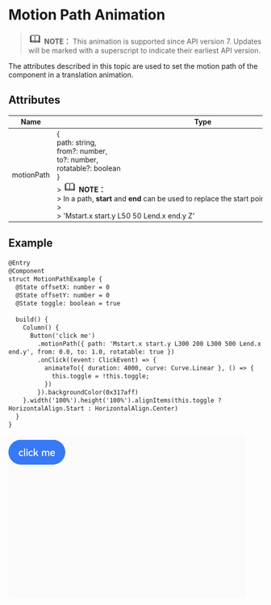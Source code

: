 # Motion Path Animation


> ![icon-note.gif](public_sys-resources/icon-note.gif) **NOTE：**
> This animation is supported since API version 7. Updates will be marked with a superscript to indicate their earliest API version.


The attributes described in this topic are used to set the motion path of the component in a translation animation.


## Attributes

  | Name | Type | Default&nbsp;Value | Description | 
| -------- | -------- | -------- | -------- |
| motionPath | {<br/>path:&nbsp;string,<br/>from?:&nbsp;number,<br/>to?:&nbsp;number,<br/>rotatable?:&nbsp;boolean<br/>}<br/>>&nbsp;![icon-note.gif](public_sys-resources/icon-note.gif)&nbsp;**NOTE：**<br/>>&nbsp;In&nbsp;a&nbsp;path,&nbsp;**start**&nbsp;and&nbsp;**end**&nbsp;can&nbsp;be&nbsp;used&nbsp;to&nbsp;replace&nbsp;the&nbsp;start&nbsp;point&nbsp;and&nbsp;end&nbsp;point.&nbsp;Example:<br/>>&nbsp;<br/>>&nbsp;'Mstart.x&nbsp;start.y&nbsp;L50&nbsp;50&nbsp;Lend.x&nbsp;end.y&nbsp;Z' | {<br/>"",<br/>0.0,<br/>1.0,<br/>false<br/>} | Motion&nbsp;path&nbsp;of&nbsp;the&nbsp;component.&nbsp;The&nbsp;input&nbsp;parameters&nbsp;are&nbsp;described&nbsp;as&nbsp;follows:<br/>-&nbsp;**path**:&nbsp;motion&nbsp;path&nbsp;of&nbsp;the&nbsp;translation&nbsp;animation.&nbsp;The&nbsp;**svg**&nbsp;path&nbsp;string&nbsp;is&nbsp;used.<br/>-&nbsp;**from**:&nbsp;start&nbsp;point&nbsp;of&nbsp;the&nbsp;motion&nbsp;path.&nbsp;The&nbsp;default&nbsp;value&nbsp;is&nbsp;**0.0**.<br/>-&nbsp;**to**:&nbsp;end&nbsp;point&nbsp;of&nbsp;the&nbsp;motion&nbsp;path.&nbsp;The&nbsp;default&nbsp;value&nbsp;is&nbsp;**1.0**.<br/>-&nbsp;**rotatable**:&nbsp;whether&nbsp;to&nbsp;rotate&nbsp;along&nbsp;the&nbsp;path. | 


## Example

  
```
@Entry
@Component
struct MotionPathExample {
  @State offsetX: number = 0
  @State offsetY: number = 0
  @State toggle: boolean = true

  build() {
    Column() {
      Button('click me')
        .motionPath({ path: 'Mstart.x start.y L300 200 L300 500 Lend.x end.y', from: 0.0, to: 1.0, rotatable: true })
        .onClick((event: ClickEvent) => {
          animateTo({ duration: 4000, curve: Curve.Linear }, () => {
            this.toggle = !this.toggle;
          })
        }).backgroundColor(0x317aff)
    }.width('100%').height('100%').alignItems(this.toggle ? HorizontalAlign.Start : HorizontalAlign.Center)
  }
}
```

![en-us_image_0000001212378420](figures/en-us_image_0000001212378420.gif)
